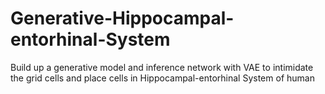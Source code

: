 # Generative-Hippocampal-entorhinal-System
Build up a generative model and inference network with VAE to intimidate the grid cells and place cells in Hippocampal-entorhinal System of human
